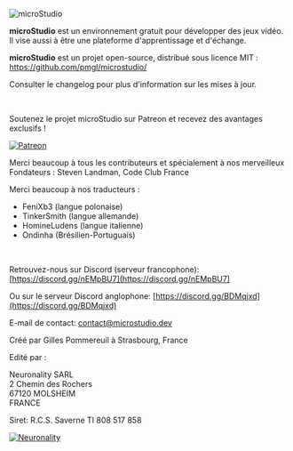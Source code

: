 ![microStudio](/img/microstudiologo.svg "microStudio")

**microStudio** est un environnement gratuit pour développer des jeux vidéo. Il vise aussi à être une plateforme d'apprentissage et d'échange.

**microStudio** est un projet open-source, distribué sous licence MIT : https://github.com/pmgl/microstudio/

Consulter le changelog pour plus d'information sur les mises à jour.

<br />

Soutenez le projet microStudio sur Patreon et recevez des avantages exclusifs !

<a href="https://www.patreon.com/microstudiodev" target="_blank"><img src="/img/patreon.png" title="Patreon" alt="Patreon" style="width: auto"></a>

Merci beaucoup à tous les contributeurs et spécialement à nos merveilleux Fondateurs : Steven Landman, Code Club France

Merci beaucoup à nos traducteurs :
* FeniXb3 (langue polonaise)
* TinkerSmith (langue allemande)
* HomineLudens (langue italienne)
* Ondinha (Brésilien-Portuguais)

<br />

<i class="fab fa-discord"></i> Retrouvez-nous sur Discord (serveur francophone): [https://discord.gg/nEMpBU7](https://discord.gg/nEMpBU7)

<i class="fab fa-discord"></i> Ou sur le serveur Discord anglophone: [https://discord.gg/BDMqjxd](https://discord.gg/BDMqjxd)

<i class="fa fa-envelope"></i> E-mail de contact: [contact@microstudio.dev](mailto:contact@microstudio.dev)

Créé par Gilles Pommereuil à Strasbourg, France

Edité par :

Neuronality SARL<br/>
2 Chemin des Rochers<br/>
67120 MOLSHEIM<br/>
FRANCE

Siret: R.C.S. Saverne TI 808 517 858<br/>

[![Neuronality](/img/neuronality.svg "Neuronality")](https://www.neuronality.com)
